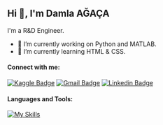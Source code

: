 ## Hi 👋, I'm Damla AĞAÇA


I'm a R&D Engineer.

- 🔭 I’m currently working on Python and MATLAB.
- 🌱 I’m currently learning HTML & CSS.


#### Connect with me:

[![Kaggle Badge](https://img.shields.io/badge/Kaggle-20BEFF?style=for-the-badge&logo=Kaggle&logoColor=white)](https://www.kaggle.com/dagaca) [![Gmail Badge](https://img.shields.io/badge/Gmail-D14836?style=for-the-badge&logo=gmail&logoColor=white)](mailto:dagacaa@gmail.com) [![Linkedin Badge](https://img.shields.io/badge/LinkedIn-0077B5?style=for-the-badge&logo=linkedin&logoColor=white)](https://www.linkedin.com/in/damla-a%C4%9Fa%C3%A7a-b05702212/)


#### Languages and Tools:
[![My Skills](https://skillicons.dev/icons?i=py,matlab,cpp,arduino,html,css,sqlite,git)](https://skillicons.dev)
